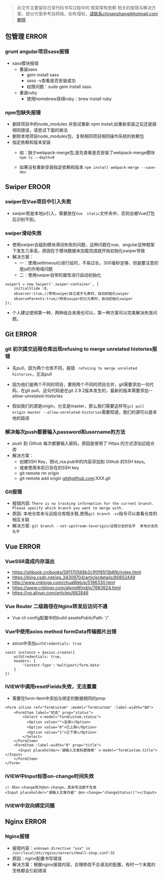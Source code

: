 > 此文件主要留存日常代码书写过程中的 框架架构依赖 相关的报错与解决方案，部分方案参考自网络，如有侵权，请联系chinajnzhang@hotmail.com删除

## 包管理 ERROR
### grunt angular项目sass报错
* sass模块报错
	* 重装sass
		* gem install sass
		* sass -v查看是否安装成功
		* 权限问题：sudo gem install sass
	* 重装ruby
		* 使用homebrew获得ruby：brew install ruby

### npm包缺失报错
* 删除项目中的node_modules 并尝试重新 npm install,如重新安装之后还是报相同错误，请尝试下面的做法
* 删除本地项目node_modules包，复制相同项目相同操作系统的依赖包
* 指定依赖和版本安装
	* 如：缺少webpack-merge包,首先查看是否安装了webpack-merge模块`npm ls --depth=0` 

	* 如果没有重新安装指定依赖和版本
`npm install webpack-merge --save-dev`

## Swiper EROOR
### swiper在Vue项目中引入失败
* swiper若是本地js引入，需要放在`Vue  static`文件夹中，否则会被Vue打包后识别不到。

### swiper滑动失效
* 使用swiper会碰到模块滑动失败的问题，这种问题在vue、angular这种框架下发生几率高，原因在于模块数据未加载完成就开始初始化swiper导致
* 解决方案：
	* 一：使用settimeout()进行延时，不易过长，300毫秒足够，但是要注意的是js的作用域问题
	* 二：使用swiper自带的属性进行自动初始化
	
```
swiper1 = new Swiper('.swiper-container', {  
    initialSlide :0,  
    observer:true,//修改swiper自己或子元素时，自动初始化swiper  
    observeParents:true//修改swiper的父元素时，自动初始化swiper  
});  
```
* 个人建议使用第一种，两种结合来用也可以，第一种方案可以完美解决失效问题。

## Git ERROR
### git 初次提交远程仓库出现refusing to merge unrelated histories报错
* 先pull，因为两个仓库不同，报错 ` refusing to merge unrelated histories`，无法pull

* 因为他们是两个不同的项目，要把两个不同的项目合并，git需要添加一句代码，在git pull，这句代码是在git 2.9.2版本发生的，最新的版本需要添加--allow-unrelated-histories

* 假如我们的源是origin，分支是master，那么我们需要这样写`git pull origin master --allow-unrelated-histories`需要知道，我们的源可以是本地的路径

### 解决每次push都要输入password和username的方法
* push 到 Github 每次都要输入密码，原因是使用了 Https 的方式添加远程仓库
* 解决方案：
	* 创建SSH Key，把id_rsa.pub中的内容添加到 Github 的SSH keys。
	* 或者使用本机已存在的SSH key
	* git remote rm origin
	* git remote add origin git@github.com:XXX.git

### Git报错
* 报错内容: `There is no tracking information for the current branch. Please specify which branch you want to merge with.`
* 原因: 本地仓库未与远程仓库相关联,使用`git branch -vv`指令可以查看仓库的相互关联
* 解决方案: `git branch --set-upstream-to=origin/远程分支的名字  本地分支的名字`

## Vue ERROR
### VueSSR造成内存溢出
* https://gitbook.cn/books/591170568b2c1f0f85f3b8fb/index.html
* https://blog.csdn.net/qq_34309704/article/details/80852449
* http://www.cnblogs.com/chuaWeb/p/5196330.html
* https://www.cnblogs.com/alongWind/p/7683624.html
* https://yq.aliyun.com/articles/682846

### Vue Router 二级路径在Nginx转发后访问不通
* Vue cli config配置中的build    assetsPublicPath: '/'

### Vue中使用axios method formData传输图片出错
* axios中添加`withCredentials: true`

```
const instance = $axios.create({
    withCredentials: true,
    headers: {
        'Content-Type':'multipart/form-data'
    }
})
```
### IVIEW中调用resetFields失效，无法重置
* 需要在form-item中添加与绑定的数据相同的prop

```
<Form inline ref="formCustom" :model="formCustom" :label-width="80">
    <FormItem label="状态" prop="status">
        <Select v-model="formCustom.status">
          <Option value="">全部</Option>
          <Option value="0">已上架</Option>
          <Option value="1">已下架</Option>
        </Select>
    </FormItem>
    <FormItem :label-width="0" prop="title">
      <Input placeholder='请输入文章标题搜索' v-model="formCustom.title"></Input>
    </FormItem>
</Form>
```
### IVIEW中Input标签on-change时间失效

```
// 将on-change改为@on-change，其余写法都不生效
<Input placeholder="请输入文章作者" @on-change="changeStatus()"></Input>
```
### IVIEW中双向绑定问题

## Nginx ERROR
### Nginx报错
* 报错内容：`unknown directive "xxx" in /usr/local/etc/nginx/servers/hmall-shop.conf:32`
* 原因：nginx配置书写错误
* 解决方案：根据nginx报错内容，合理修改不合语法的配置，有时一个末尾的空格都会引起错误